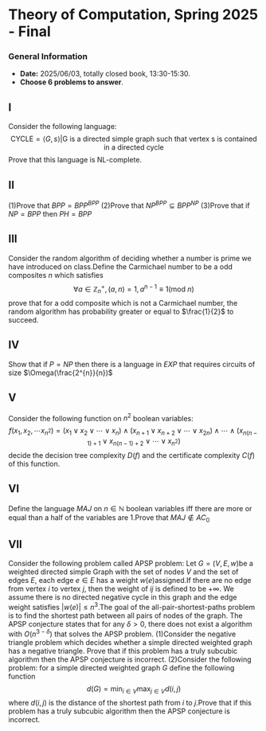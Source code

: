 # Theory of Computation, Spring 2025 - Final

### General Information
- **Date:** 2025/06/03, totally closed book, 13:30-15:30.
- **Choose 6 problems to answer**.

## I 
Consider the following language: 
$$\text{CYCLE}=\langle G,s\rangle\text{|G is a directed simple graph such that vertex s is contained in a directed cycle}$$
Prove that this language is NL-complete.
## II
(1)Prove that $BPP=BPP^{BPP}$
(2)Prove that $NP^{BPP}\subseteq BPP^{NP}$
(3)Prove that if $NP=BPP$ then $PH=BPP$
## III
Consider the random algorithm of deciding whether a number is prime we have introduced on class.Define the  Carmichael number to be a odd composites $n$ which satisfies $$ \forall a \in \mathbb{Z}_{n}^{+}, (a,n)=1, a^{n-1}\equiv 1(\text{mod } n) $$ 
prove that for a odd composite which is not a Carmichael number, the random algorithm has probability greater or equal to $\frac{1}{2}$ to succeed.
## IV
Show that if $P=NP$ then there is a language in $EXP$ that requires circuits of size $\Omega(\frac{2^{n}}{n})$
## V
Consider the following function on $n^2$ boolean variables:
$$f(x_1,x_2,\cdots x_{n^2})=(x_1\vee x_2\vee\cdots\vee x_n )\wedge(x_{n+1}\vee x_{n+2}\vee\cdots\vee x_{2n} )\wedge\cdots\wedge(x_{n(n-1)+1}\vee x_{n(n-1)+2}\vee\cdots\vee x_{n^2} ) $$
decide the decision tree complexity $D(f)$ and the certificate complexity $C(f)$ of this function.
## VI
Define the language $MAJ$ on $n\in \mathbb{N}$ boolean variables iff there are more or equal than a half of the variables are 1.Prove that $MAJ\notin AC_{0}$
## VII
Consider the following problem called APSP problem: Let $G=(V,E,w)$be a weighted directed simple Graph with the set of nodes $V$ and the set of edges $E$, each edge $e\in E$ has a weight $w(e)$assigned.If there are no edge from vertex $i$ to vertex $j$, then the weight of $ij$ is defined to be $+\infty$. We assume there is no directed negative cycle in this graph and the edge weight satisfies $|w(e)|\leq n^{3}$.The goal of the all-pair-shortest-paths problem is to find the shortest path between all pairs of nodes of the graph. 
The APSP conjecture states that for any $\delta>0$, there does not exist a algorithm with $O(n^{3-\delta})$ that solves the APSP problem.
(1)Consider the negative triangle problem which decides whether a simple directed weighted graph has a negative triangle. Prove that if this problem has a truly subcubic algorithm then the APSP conjecture is incorrect.
(2)Consider the following problem: for a simple directed weighted graph $G$ define the following function $$d(G)=\min_{i\in V} \max_{j\in V}d(i,j)$$ where $d(i,j)$ is the distance of the shortest path from $i$ to $j$.Prove that if this problem has a truly subcubic algorithm then the APSP conjecture is incorrect.
